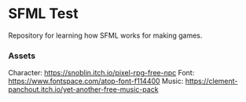 # SFML Test

Repository for learning how SFML works for making games.

### Assets

Character: https://snoblin.itch.io/pixel-rpg-free-npc
Font: https://www.fontspace.com/atop-font-f114400
Music: https://clement-panchout.itch.io/yet-another-free-music-pack